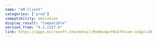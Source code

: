 ```yaml
---
name: "eM Client"
categories: ['prod']
compatibility: emulation
display_result: "Compatible"
version_from: "9.2.2157.0"
link: https://apps.microsoft.com/detail/9nm8s4pvf0n2?hl=en-in&gl=IN
---
```


